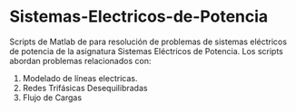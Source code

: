 # Sistemas-Electricos-de-Potencia
Scripts de Matlab de para resolución de problemas de sistemas eléctricos de potencia de la asignatura Sistemas Eléctricos de Potencia. Los scripts abordan problemas relacionados con:
1. Modelado de líneas electricas.
2. Redes Trifásicas Desequilibradas
3. Flujo de Cargas
